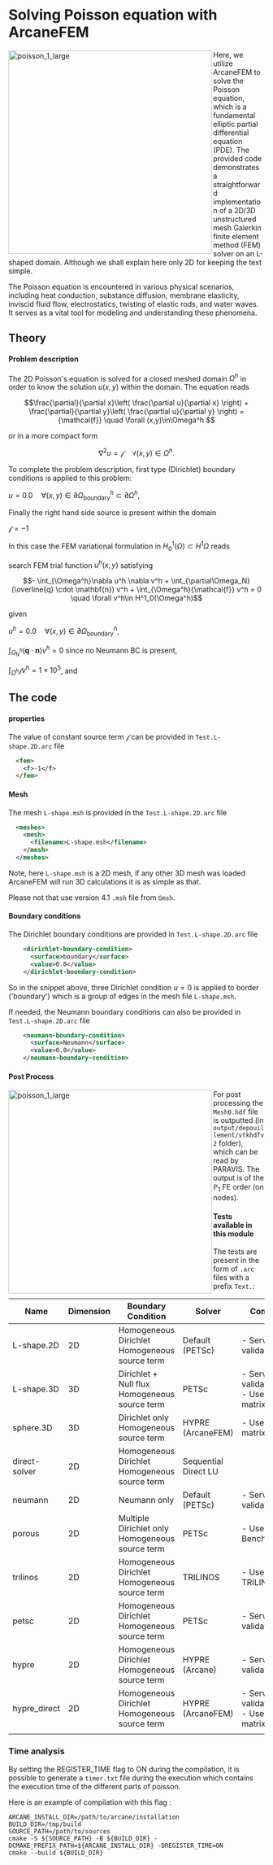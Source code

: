 # Solving Poisson equation with ArcaneFEM #

<img align="left" width="400" src="https://github.com/arcaneframework/arcanefem/assets/52162083/3646fbb9-5c82-4807-b025-7f3b4c899ca7" alt="poisson_1_large" />

Here, we utilize ArcaneFEM to solve the Poisson equation, which is a fundamental elliptic partial differential equation (PDE). The provided code demonstrates a straightforward implementation of a 2D/3D unstructured mesh Galerkin finite element method (FEM) solver on an L-shaped domain. Although we shall explain here only 2D for keeping the text simple. 

The Poisson equation is encountered in various physical scenarios, including heat conduction, substance diffusion, membrane elasticity, inviscid fluid flow, electrostatics, twisting of elastic rods, and water waves. It serves as a vital tool for modeling and understanding these phenomena.

## Theory ##

#### Problem description ####

The 2D Poisson's equation is solved for a closed meshed domain $\Omega^h$ in order to know the solution $u(x,y)$ within the domain. The equation reads

$$\frac{\partial}{\partial x}\left( \frac{\partial u}{\partial x} \right) + \frac{\partial}{\partial y}\left( \frac{\partial u}{\partial y} \right) = {\mathcal{f}}   \quad \forall (x,y)\in\Omega^h $$

or in a more compact form

$$\nabla^2 u = {\mathcal{f}} \quad \forall (x,y)\in\Omega^h.$$



To complete the problem description,   first type (Dirichlet) boundary conditions is applied to this problem:

$u = 0.0 \quad \forall(x,y)\in\partial\Omega^h_{\text{boundary}}\subset\partial \Omega^h,$

Finally the right hand side source is present within the domain

${\mathcal{f}}=-1$



In this case  the FEM variational formulation in $H^1_{0}(\Omega) \subset H^1{\Omega}$  reads

search FEM trial function $u^h(x,y)$ satisfying

$$- \int_{\Omega^h}\nabla u^h \nabla  v^h + \int_{\partial\Omega_N} (\overline{q} \cdot \mathbf{n}) v^h + \int_{\Omega^h}{\mathcal{f}} v^h = 0 \quad \forall v^h\in H^1_0(\Omega^h)$$

given

$u^h=0.0 \quad \forall (x,y)\in\partial\Omega^h_{\text{boundary}}$,

$\int_{\Omega^h_{\text{N}}}(\mathbf{q} \cdot \mathbf{n}) v^h=0$ since no Neumann BC is present,

$\int_{\Omega^h}{\mathcal{f}} v^h=1\times10^5$, and

## The code ##

#### properties ###

The value of constant source term $\mathcal{f}$  can be provided in  `Test.L-shape.2D.arc` file

```xml
  <fem>
    <f>-1</f>
  </fem>
```

#### Mesh ####

The mesh `L-shape.msh` is provided in the `Test.L-shape.2D.arc` file

```xml
  <meshes>
    <mesh>
      <filename>L-shape.msh</filename>
    </mesh>
  </meshes>
```

Note, here `L-shape.msh` is a 2D mesh, if any other 3D mesh was loaded ArcaneFEM will run 3D calculations it is as simple as that. 

Please not that use version 4.1 `.msh` file from `Gmsh`.

#### Boundary conditions ####

The Dirichlet boundary conditions  are provided in `Test.L-shape.2D.arc` file

```xml
    <dirichlet-boundary-condition>
      <surface>boundary</surface>
      <value>0.0</value>
    </dirichlet-boundary-condition>
```

So in the snippet above, three Dirichlet condition $u=0$ is  applied to border ('boundary') which is a group of edges in the mesh file `L-shape.msh`.

If needed, the Neumann  boundary conditions  can also be provided in `Test.L-shape.2D.arc` file

```xml
    <neumann-boundary-condition>
      <surface>Neumann</surface>
      <value>0.0</value>
    </neumann-boundary-condition>
```



#### Post Process ####

<img align="left" width="400" src="https://github.com/arcaneframework/arcanefem/assets/52162083/a8d114e1-5589-4efd-88fd-84b398acab84" alt="poisson_1_large" />

For post processing the `Mesh0.hdf` file is outputted (in `output/depouillement/vtkhdfv2` folder), which can be read by PARAVIS. The output is of the $\mathbb{P}_1$ FE order (on nodes).





#### Tests available in this module ####

The tests are present in the form of `.arc` files with a prefix `Text.`:

| Name          | Dimension | Boundary Condition                                   | Solver               | Comment                                                     |
| ------------- | --------- | ---------------------------------------------------- | -------------------- | ----------------------------------------------------------- |
| L-shape.2D    | 2D        | Homogeneous Dirichlet <br />Homogeneous source term  | Default (PETSc)      | - Serves as validation test                                 |
| L-shape.3D    | 3D        | Dirichlet + Null flux <br />Homogeneous source term  | PETSc                | - Serves as validation test<br />- Uses BLCSR matrix format |
| sphere.3D     | 3D        | Dirichlet only<br />Homogeneous source term          | HYPRE (ArcaneFEM)    | - Uses BLCSR matrix format                                  |
| direct-solver | 2D        | Homogeneous Dirichlet <br />Homogeneous source term  | Sequential Direct LU |                                                             |
| neumann       | 2D        | Neumann only                                         | Default (PETSc)      | - Serves as validation test                                 |
| porous        | 2D        | Multiple Dirichlet only<br />Homogeneous source term | PETSc                | - Used for Benchmarking                                     |
| trilinos      | 2D        | Homogeneous Dirichlet <br />Homogeneous source term  | TRILINOS             | - Used to test TRILINOS                                     |
| petsc         | 2D        | Homogeneous Dirichlet <br />Homogeneous source term  | PETSc                | - Serves as validation test                                 |
| hypre         | 2D        | Homogeneous Dirichlet <br />Homogeneous source term  | HYPRE (Arcane)       | - Serves as validation test                                 |
| hypre_direct  | 2D        | Homogeneous Dirichlet <br />Homogeneous source term  | HYPRE (ArcaneFEM)    | - Serves as validation test<br />- Uses BLCSR matrix format |
|               |           |                                                      |                      |                                                             |



### Time analysis ###
By setting the REGISTER_TIME flag to ON during the compilation, it is possible to generate a `timer.txt` file during the execution which contains the execution time of the
different parts of poisson.

Here is an example of compilation with this flag :
~~~{sh}
ARCANE_INSTALL_DIR=/path/to/arcane/installation
BUILD_DIR=/tmp/build
SOURCE_PATH=/path/to/sources
cmake -S ${SOURCE_PATH} -B ${BUILD_DIR} -DCMAKE_PREFIX_PATH=${ARCANE_INSTALL_DIR} -DREGISTER_TIME=ON
cmake --build ${BUILD_DIR}
~~~


